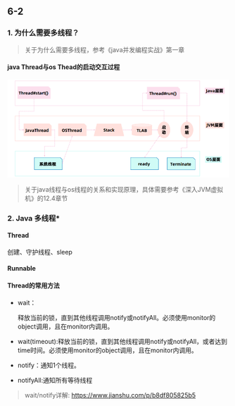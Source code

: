 ## 6-2

### 1. 为什么需要多线程？

>关于为什么需要多线程，参考《java并发编程实战》第一章





#### java Thread与os Thead的启动交互过程

![image-20210125105455563](image/image-20210125105455563.png)

>关于java线程与os线程的关系和实现原理，具体需要参考《深入JVM虚拟机》的12.4章节



### 2. Java 多线程*  

#### Thread

创建、守护线程、sleep

#### Runnable

#### Thread的常用方法

* wait：

  释放当前的锁，直到其他线程调用notify或notifyAll。必须使用monitor的object调用，且在monitor内调用。

* wait(timeout):释放当前的锁，直到其他线程调用notify或notifyAll，或者达到time时间。必须使用monitor的object调用，且在monitor内调用。

* notify：通知1个线程。

* notifyAll:通知所有等待线程

> wait/notify详解: https://www.jianshu.com/p/b8df805825b5









